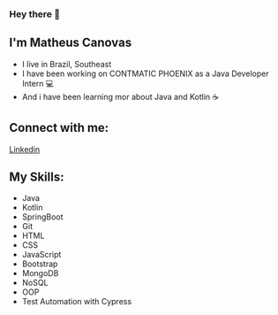 ### Hey there 👋
## I'm Matheus Canovas
- I live in Brazil, Southeast
- I have been working on CONTMATIC PHOENIX as a Java Developer Intern 💻
- And i have been learning mor about Java and Kotlin ☕

## Connect with me:
<a href="https://www.linkedin.com/in/matheuscanovas/" target="_blank"> 
  Linkedin
</a>

## My Skills:
- Java
- Kotlin
- SpringBoot
- Git
- HTML
- CSS
- JavaScript
- Bootstrap
- MongoDB
- NoSQL
- OOP
- Test Automation with Cypress
<!--
**MatheusCanovas474/MatheusCanovas474** is a ✨ _special_ ✨ repository because its `README.md` (this file) appears on your GitHub profile.

Here are some ideas to get you started:

- 🔭 I’m currently working on ...
- 🌱 I’m currently learning ...
- 👯 I’m looking to collaborate on ...
- 🤔 I’m looking for help with ...
- 💬 Ask me about ...
- 📫 How to reach me: ...
- 😄 Pronouns: ...
- ⚡ Fun fact: ...
-->

